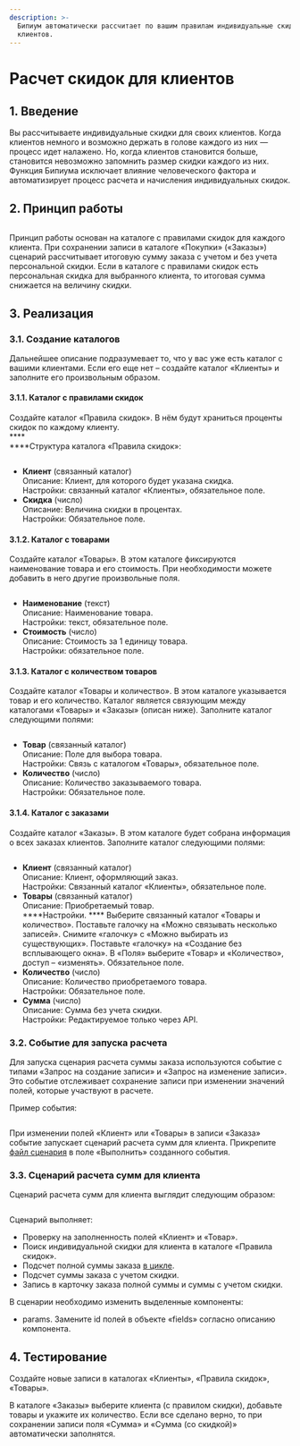 ```yaml
---
description: >-
  Бипиум автоматически рассчитает по вашим правилам индивидуальные скидки для
  клиентов.
---
```


# Расчет скидок для клиентов

## 1. **Введение**

Вы рассчитываете индивидуальные скидки для своих клиентов. Когда клиентов немного и возможно держать в голове каждого из них — процесс идет налажено. Но, когда клиентов становится больше, становится невозможно запомнить размер скидки каждого из них. Функция Бипиума исключает влияние человеческого фактора и автоматизирует процесс расчета и начисления индивидуальных скидок.

## **2. Принцип работы**

<figure><img src="../../.gitbook/assets/1 (10).png" alt=""><figcaption></figcaption></figure>

Принцип работы основан на каталоге с правилами скидок для каждого клиента. При сохранении записи в каталоге «Покупки» («Заказы») сценарий рассчитывает итоговую сумму заказа с учетом и без учета персональной скидки. Если в каталоге с правилами скидок есть персональная скидка для выбранного клиента, то итоговая сумма снижается на величину скидки.

## **3. Реализация**

### **3.1. Создание каталогов**

Дальнейшее описание подразумевает то, что у вас уже есть каталог с вашими клиентами. Если его еще нет – создайте каталог «Клиенты» и заполните его произвольным образом.

#### **3.1.1. Каталог с правилами скидок**

Создайте каталог «Правила скидок». В нём будут храниться проценты скидок по каждому клиенту. \
****\
****Структура каталога «Правила скидок»:

<figure><img src="../../.gitbook/assets/2 (9).png" alt=""><figcaption></figcaption></figure>

* **Клиент** (связанный каталог)\
  Описание: Клиент, для которого будет указана скидка.\
  Настройки: связанный каталог «Клиенты», обязательное поле.
* **Скидка** (число)\
  Описание: Величина скидки в процентах.\
  Настройки: Обязательное поле.

#### 3.1.2. **Каталог с товарами**

Создайте каталог «Товары». В этом каталоге фиксируются наименование товара и его стоимость. При необходимости можете добавить в него другие произвольные поля.

<figure><img src="../../.gitbook/assets/3 (9).png" alt=""><figcaption></figcaption></figure>

* **Наименование** (текст)\
  Описание: Наименование товара.\
  Настройки: текст, обязательное поле.
* **Стоимость** (число)\
  Описание: Стоимость за 1 единицу товара.\
  Настройки: обязательное поле.

#### 3.1.3. **Каталог с количеством товаров**

Создайте каталог «Товары и количество». В этом каталоге указывается товар и его количество. Каталог является связующим между каталогами «Товары» и «Заказы» (описан ниже). Заполните каталог следующими полями:

<figure><img src="../../.gitbook/assets/8 (7).png" alt=""><figcaption></figcaption></figure>

* **Товар** (связанный каталог)\
  Описание: Поле для выбора товара.\
  Настройки: Связь с каталогом «Товары», обязательное поле.
* **Количество** (число)\
  Описание: Количество заказываемого товара.\
  Настройки: Обязательное поле.

#### **3.1.4. Каталог с заказами**

Создайте каталог «Заказы». В этом каталоге будет собрана информация о всех заказах клиентов. Заполните каталог следующими полями:

<figure><img src="../../.gitbook/assets/4 (7) (1).png" alt=""><figcaption></figcaption></figure>

* **Клиент** (связанный каталог)\
  Описание: Клиент, оформляющий заказ.\
  Настройки: Связанный каталог «Клиенты», обязательное поле.
* **Товары** (связанный каталог)\
  Описание: Приобретаемый товар.\
  ****Настройки. **** Выберите связанный каталог «Товары и количество». Поставьте галочку на «Можно связывать несколько записей». Снимите «галочку» с «Можно выбирать из существующих». Поставьте «галочку» на «Создание без всплывающего окна». В «Поля» выберите «Товар» и «Количество», доступ – «изменять». Обязательное поле.
* **Количество** (число)\
  Описание: Количество приобретаемого товара.\
  Настройки: Обязательное поле.
* **Сумма** (число)\
  Описание: Сумма без учета скидки.\
  Настройки: Редактируемое только через API.

### **3.2. Событие для запуска расчета**

Для запуска сценария расчета суммы заказа используются событие с типами «Запрос на создание записи» и «Запрос на изменение записи». Это событие отслеживает сохранение записи при изменении значений полей, которые участвуют в расчете.&#x20;

Пример события:

<figure><img src="../../.gitbook/assets/5 (9).png" alt=""><figcaption></figcaption></figure>

При изменении полей «Клиент» или «Товары» в записи «Заказа» событие запускает сценарий расчета сумм для клиента. Прикрепите [файл сценария](https://drive.google.com/file/d/1MB4JkNxEhDpafK\_umFXUtE5Jf6Or-HDA/view?usp=sharing) в поле «Выполнить» созданного события.

### **3.3. Сценарий расчета сумм для клиента**

Сценарий расчета сумм для клиента выглядит следующим образом:

<figure><img src="../../.gitbook/assets/6 (8) (1).png" alt=""><figcaption></figcaption></figure>

Сценарий выполняет:

* Проверку на заполненность полей «Клиент» и «Товар».
* Поиск индивидуальной скидки для клиента в каталоге «Правила скидок».
* Подсчет полной суммы заказа [в цикле](https://docs.bpium.ru/manual/processes/scripts/cases/for).
* Подсчет суммы заказа с учетом скидки.
* Запись в карточку заказа полной суммы и суммы с учетом скидки.

В сценарии необходимо изменить выделенные компоненты:

* params. Замените id полей в объекте «fields» согласно описанию компонента.

## **4. Тестирование**

Создайте новые записи в каталогах «Клиенты», «Правила скидок», «Товары».&#x20;

В каталоге «Заказы» выберите клиента (с правилом скидки), добавьте товары и укажите их количество. Если все сделано верно, то при сохранении записи поля «Сумма» и «Сумма (со скидкой)» автоматически заполнятся.

<figure><img src="../../.gitbook/assets/7 (8).png" alt=""><figcaption></figcaption></figure>

